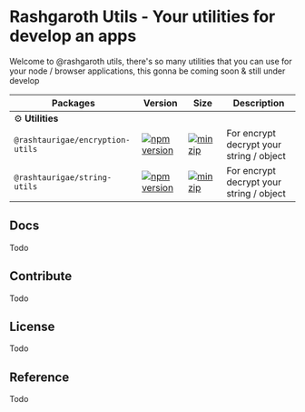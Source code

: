 # Rashgaroth Utils - Your utilities for develop an apps

Welcome to @rashgaroth utils, there's so many utilities that you can use for your node / browser applications, this gonna be coming soon & still under develop

| Packages                        |  Version                                                                                                                                               | Size                                                                                                                                                                       | Description                                                                      |
| ------------------------------- | --------------------------------------------------------------------------------------------------------------------------------------------------------------- | -------------------------------------------------------------------------------------------------------------------------------------------------------------------------- | -------------------------------------------------------------------------------- |
| ⚙️ **Utilities**                     |
| `@rashtaurigae/encryption-utils`          | [![npm version](https://img.shields.io/npm/v/@rashtaurigae/encryption-utils?label=%22%22)](https://www.npmjs.com/package/@rashtaurigae/encryption-utils)                   | [![minzip](https://img.shields.io/bundlephobia/minzip/@rashtaurigae/encryption-utils?label=%22%22)](https://bundlephobia.com/result?p=@rashtaurigae/encryption-utils@latest)                   | For encrypt decrypt your string / object                   |
| `@rashtaurigae/string-utils`          | [![npm version](https://img.shields.io/npm/v/@rashtaurigae/string-utils?label=%22%22)](https://www.npmjs.com/package/@rashtaurigae/string-utils)                   | [![minzip](https://img.shields.io/bundlephobia/minzip/@rashtaurigae/string-utils?label=%22%22)](https://bundlephobia.com/result?p=@rashtaurigae/string-utils@latest)                   | For encrypt decrypt your string / object                   |

## Docs

Todo

## Contribute

Todo

## License

Todo

## Reference

Todo
